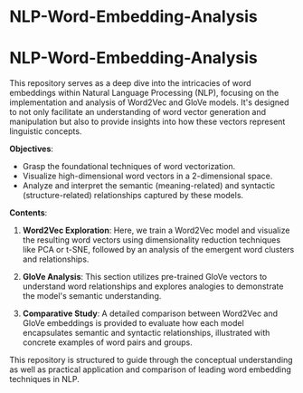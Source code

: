 # NLP-Word-Embedding-Analysis

# NLP-Word-Embedding-Analysis

This repository serves as a deep dive into the intricacies of word embeddings within Natural Language Processing (NLP), focusing on the implementation and analysis of Word2Vec and GloVe models. It's designed to not only facilitate an understanding of word vector generation and manipulation but also to provide insights into how these vectors represent linguistic concepts.

**Objectives**:
- Grasp the foundational techniques of word vectorization.
- Visualize high-dimensional word vectors in a 2-dimensional space.
- Analyze and interpret the semantic (meaning-related) and syntactic (structure-related) relationships captured by these models.

**Contents**:
1. **Word2Vec Exploration**: Here, we train a Word2Vec model and visualize the resulting word vectors using dimensionality reduction techniques like PCA or t-SNE, followed by an analysis of the emergent word clusters and relationships.
   
2. **GloVe Analysis**: This section utilizes pre-trained GloVe vectors to understand word relationships and explores analogies to demonstrate the model's semantic understanding.

3. **Comparative Study**: A detailed comparison between Word2Vec and GloVe embeddings is provided to evaluate how each model encapsulates semantic and syntactic relationships, illustrated with concrete examples of word pairs and groups.

This repository is structured to guide through the conceptual understanding as well as practical application and comparison of leading word embedding techniques in NLP.
